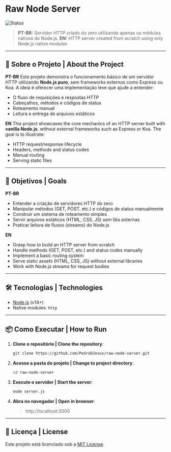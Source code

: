 # Raw Node Server

![Status](https://img.shields.io/badge/status-em%20desenvolvimento-blue)

> **PT-BR:** Servidor HTTP criado do zero utilizando apenas os módulos nativos do Node.js.
> **EN:** HTTP server created from scratch using only Node.js native modules

---

## 🚀 Sobre o Projeto | About the Project

**PT-BR**
Este projeto demonstra o funcionamento básico de um servidor HTTP utilizando **Node.js puro**, sem frameworks externos como Express ou Koa. A ideia é oferecer uma implementação leve que ajude a entender:

- O fluxo de requisições e respostas HTTP
- Cabeçalhos, métodos e códigos de status
- Roteamento manual
- Leitura e entrega de arquivos estáticos

**EN**
This project showcases the core mechanics of an HTTP server built with **vanilla Node.js**, without external frameworks such as Express or Koa. The goal is to illustrate:

- HTTP request/response lifecycle
- Headers, methods and status codes
- Manual routing
- Serving static files

---

## 🎯 Objetivos | Goals

**PT-BR**
- Entender a criação de servidores HTTP do zero
- Manipular métodos (GET, POST, etc.) e códigos de status manualmente
- Construir um sistema de roteamento simples
- Servir arquivos estáticos (HTML, CSS, JS) sem libs externas
- Praticar leitura de fluxos (streams) do Node.js

**EN**
- Grasp how to build an HTTP server from scratch
- Handle methods (GET, POST, etc.) and status codes manually
- Implement a basic routing system
- Serve static assets (HTML, CSS, JS) without external libraries
- Work with Node.js streams for request bodies

---

## 🛠️ Tecnologias | Technologies

- [Node.js](https://nodejs.org/) (v14+)
- Native modules: `http`

---

## 📦 Como Executar | How to Run

1. **Clone o repositório | Clone the repository**:
   ```bash
   git clone https://github.com/PedroDJesus/raw-node-server.git
   ```
2. **Acesse a pasta do projeto | Change to project directory**:
   ```bash
   cd raw-node-server
   ```
3. **Execute o servidor | Start the server**:
   ```bash
   node server.js
   ```
4. **Abra no navegador | Open in browser**:
   > http://localhost:3000

---

## 📝 Licença | License

Este projeto está licenciado sob a [MIT License](LICENSE).